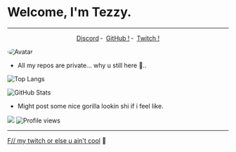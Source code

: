 # Welcome, I'm Tezzy.
------

<p align="center">
<a href="https://discord.com/users/721502304616054784">Discord</a>
    ╴
        <a href="https://github.com/DaddyTezzy">GitHub !</a>
    ╴
        <a href="https://twitch.tv/daddy_tezzy">Twitch !</a>
</p>

<img src="https://images-ext-2.discordapp.net/external/_cGMPIWiy_GjuhJvnNFyCiww306onW-FpcBer1nLW4Y/https/media.discordapp.net/attachments/791039111452426241/791267442101452800/B2E8ABC7-B9E8-4929-A3D5-1B0819ECE97D.gif?width=320&height=179" alt="Avatar" style="border-radius: 75%;">

- All my repos are private... why u still here 🧐..

![Top Langs](https://github-readme-stats.vercel.app/api/top-langs/?username=daddytezzy&theme=dark&layout=compact)

![GitHub Stats](https://github-readme-stats.vercel.app/api?username=daddytezzy&show_icons=true&theme=dark)


- Might post some nice gorilla lookin shi if i feel like.

![](https://visitor-badge.glitch.me/badge?page_id=tezzy-lab.tezzy-lab) 
![Profile views](https://gpvc.arturio.dev/tezzy-lab?v=3)

-----

<a href="https://www.twitch.tv/daddy_tezzy">F// my twitch or else u ain't cool</a>
    🥤
